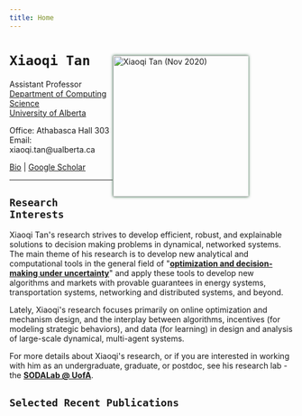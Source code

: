 ```yaml
---
title: Home
---
```


<img alt="Xiaoqi Tan (Nov 2020)" src="/img/xiaoqi_blue.jpg" style="max-width:240px; min-width:220px; float:right; box-shadow: 0px 0px 5px #275D38; margin: 30px 80px 30px 1px" width="250"/>


# `Xiaoqi Tan`

Assistant Professor \
[Department of Computing Science](https://www.ualberta.ca/computing-science/index.html)\
[University of Alberta](https://www.ualberta.ca/index.html)

Office: Athabasca Hall 303\
Email: $\textsf{xiaoqi.tan@ualberta.ca}$

[Bio](/bio) | [Google Scholar](https://scholar.google.com/citations?user=drR_WcAAAAAJ&hl=en&sortby=pubdate)

---

## `Research Interests`

Xiaoqi Tan's research strives to develop efficient, robust, and explainable solutions to decision making problems in dynamical, networked systems. The main theme of his research is to develop new analytical and computational tools in the general field of "[**optimization and decision-making under uncertainty**](/teaching/optimization)" and apply these tools to develop new algorithms and markets with provable guarantees in  energy systems, transportation systems, networking and distributed systems, and beyond. 

Lately, Xiaoqi's research focuses primarily on online optimization and mechanism design, and the interplay between algorithms, incentives (for modeling strategic behaviors), and data (for learning) in design and analysis of large-scale dynamical, multi-agent systems. 

For more details about Xiaoqi's research, or if you are interested in working with him as an undergraduate, graduate, or postdoc, see his research lab - the [**SODALab @ UofA**](https://sodalab.ca).


<!-- <mark>**`Openings`**</mark>: The [SODA Lab @ UofA](https://sodalab.ca) is currently seeking a Postdoctoral Research Fellow for a range of (algorithms + systems)-related research projects on: i) online / stochastic optimization, ii) mechanism / market design, and iii) dynamical / multi-agent systems. Experience in power systems, electricity markets, and network economics is a plus but not required. Interested candidates should email their CV + one representative publication to Dr. [Xiaoqi Tan](https://xiaoqitan.org) ($ \textsf{xiaoqi.tan@ualberta.ca} $). -->


## `Selected Recent Publications`
>
<ul class=circle>
        <script>
            var i;
            for (i = 0; i < papers_full.length; i++) {
            if (papers_full[i].highlight.search("yes") >= 0) {
                document.write("<li class=paper>");
                printPaper(papers_full[i], "O");
                document.write("</li>");
            }
        }
        </script>
</ul>